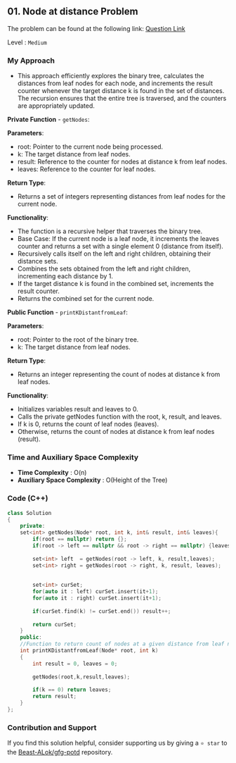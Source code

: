 ## 01. Node at distance Problem
The problem can be found at the following link: [Question Link](https://www.geeksforgeeks.org/problems/node-at-distance/1)

Level : `Medium`

### My Approach

- This approach efficiently explores the binary tree, calculates the distances from leaf nodes for each node, and increments the result counter whenever the target distance k is found in the set of distances. The recursion ensures that the entire tree is traversed, and the counters are appropriately updated.

**Private Function** - `getNodes`:

**Parameters**:
-  root: Pointer to the current node being processed.
-  k: The target distance from leaf nodes.
-  result: Reference to the counter for nodes at distance k from leaf nodes.
-  leaves: Reference to the counter for leaf nodes.

**Return Type**:
-  Returns a set of integers representing distances from leaf nodes for the current node.

**Functionality**:
-  The function is a recursive helper that traverses the binary tree.
-  Base Case: If the current node is a leaf node, it increments the leaves counter and returns a set with a single element 0 (distance from itself).
-  Recursively calls itself on the left and right children, obtaining their distance sets.
-  Combines the sets obtained from the left and right children, incrementing each distance by 1.
-  If the target distance k is found in the combined set, increments the result counter.
-  Returns the combined set for the current node.

**Public Function** - `printKDistantfromLeaf`:

**Parameters**:
-  root: Pointer to the root of the binary tree.
-  k: The target distance from leaf nodes.

**Return Type**:
-  Returns an integer representing the count of nodes at distance k from leaf nodes.

**Functionality**:
-  Initializes variables result and leaves to 0.
-  Calls the private getNodes function with the root, k, result, and leaves.
-  If k is 0, returns the count of leaf nodes (leaves).
-  Otherwise, returns the count of nodes at distance k from leaf nodes (result).

### Time and Auxiliary Space Complexity

- **Time Complexity** : O(n)
- **Auxiliary Space Complexity** : O(Height of the Tree)

### Code (C++)
```cpp
class Solution
{
    private:
    set<int> getNodes(Node* root, int k, int& result, int& leaves){
        if(root == nullptr) return {};
        if(root -> left == nullptr && root -> right == nullptr) {leaves++; return {0};}
        
        set<int> left  = getNodes(root -> left, k, result,leaves);
        set<int> right = getNodes(root -> right, k, result, leaves);
        
        
        set<int> curSet;
        for(auto it : left) curSet.insert(it+1);
        for(auto it : right) curSet.insert(it+1);
        
        if(curSet.find(k) != curSet.end()) result++;
        
        return curSet;
    }
    public:
    //Function to return count of nodes at a given distance from leaf nodes.
    int printKDistantfromLeaf(Node* root, int k)
    {
        int result = 0, leaves = 0;
        
        getNodes(root,k,result,leaves);
        
        if(k == 0) return leaves;
        return result;
    }
};

```

### Contribution and Support

If you find this solution helpful, consider supporting us by giving a `⭐ star` to the [Beast-ALok/gfg-potd](https://github.com/Beast-ALok/gfg-potd) repository.
